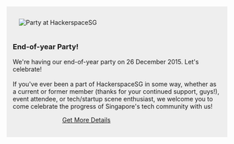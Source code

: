 <div class="row">
  <div class="col-md-1">
  </div>
  <div class="col-md-10" style="padding: 1em; background-color: #eee;">
    <div class="row">
      <div class="col-md-6">
      <img src="imgs/bussorahfw.jpg" alt="Party at HackerspaceSG" style="padding: 1em;" />
      </div>
      <div class="col-md-6">
        <h3>End-of-year Party!</h3>
        We're having our end-of-year party on 26 December 2015. Let's celebrate!<br /><br />
		If you've ever been a part of HackerspaceSG in some way, whether as a current or former member (thanks for your continued support, guys!), event attendee, or tech/startup scene enthusiast, we welcome you to come celebrate the progress of Singapore's tech community with us!<br />
        <a href="https://hackerspace.sg/events/eoy2015/" class="btn btn-default btn-lg btn-primary" style="margin: 1em auto 0 auto; max-width: 250px; display: block;">Get More Details</a><br />
      </div>
    </div>
  </div>
  <div class="col-md-1">
  </div>
</div>
